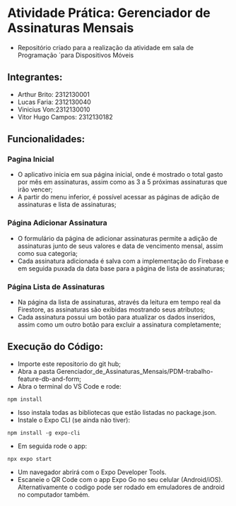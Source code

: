 # Atividade Prática: Gerenciador de Assinaturas Mensais
- Repositório criado para a realização da atividade em sala de Programação ´para Dispositivos Móveis

## Integrantes:
- Arthur Brito: 2312130001
- Lucas Faria: 2312130040
- Vinicius Von:2312130010
- Vitor Hugo Campos: 2312130182

## Funcionalidades:

### Pagina Inicial

- O aplicativo inicia em sua página inicial, onde é mostrado o total gasto por mês em assinaturas, assim como as 3 a 5 próximas assinaturas que irão vencer;
- A partir do menu inferior, é possível acessar as páginas de adição de assinaturas e lista de assinaturas;

### Página Adicionar Assinatura

- O formulário da página de adicionar assinaturas permite a adição de assinaturas junto de seus valores e data de vencimento mensal, assim como sua categoria; 
- Cada assinatura adicionada é salva com a implementação do Firebase e em seguida puxada da data base para a página de lista de assinaturas;

### Página Lista de Assinaturas

- Na página da lista de assinaturas, através da leitura em tempo real da Firestore, as assinaturas são exibidas mostrando seus atributos;
- Cada assinatura possui um botão para atualizar os dados inseridos, assim como um outro botão para excluir a assinatura completamente;

## Execução do Código:

- Importe este repositorio do git hub;
- Abra a pasta Gerenciador_de_Assinaturas_Mensais/PDM-trabalho-feature-db-and-form;
- Abra o terminal do VS Code e rode:
```shell
npm install
```
- Isso instala todas as bibliotecas que estão listadas no package.json.
- Instale o Expo CLI (se ainda não tiver):
```shell
npm install -g expo-cli
```
- Em seguida rode o app:
```shell
npx expo start
```
- Um navegador abrirá com o Expo Developer Tools.
- Escaneie o QR Code com o app Expo Go no seu celular (Android/iOS). Alternativamente o codigo pode ser rodado em emuladores de android no computador também.
